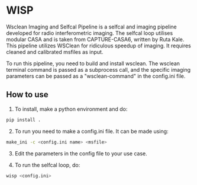 # WISP

Wsclean Imaging and Selfcal Pipeline is a selfcal and imaging pipeline developed for radio interferometric imaging. The selfcal loop utilises modular CASA and is taken from CAPTURE-CASA6, written by Ruta Kale. This pipeline utilizes WSClean for ridiculous speedup of imaging. It requires cleaned and calibrated msfiles as input.

To run this pipeline, you need to build and install wsclean. The wsclean terminal command is passed as a subprocess call, and the specific imaging parameters can be passed as a "wsclean-command" in the config.ini file.

## How to use

1. To install, make a python environment and do:

```bash
pip install .
```

2. To run you need to make a config.ini file. It can be made using:

```bash 
make_ini -c <config.ini name> <msfile>
```

3. Edit the parameters in the config file to your use case.

4. To run the selfcal loop, do:

```bash
wisp <config.ini>
```


